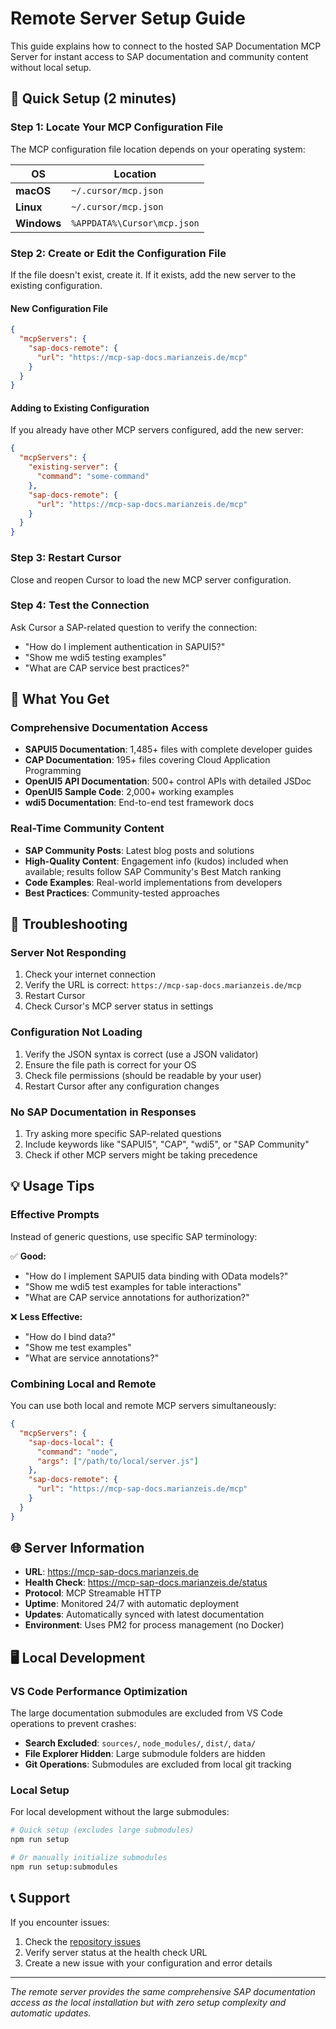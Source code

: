 # Remote Server Setup Guide

This guide explains how to connect to the hosted SAP Documentation MCP Server for instant access to SAP documentation and community content without local setup.

## 🚀 Quick Setup (2 minutes)

### Step 1: Locate Your MCP Configuration File

The MCP configuration file location depends on your operating system:

| OS | Location |
|---|---|
| **macOS** | `~/.cursor/mcp.json` |
| **Linux** | `~/.cursor/mcp.json` |
| **Windows** | `%APPDATA%\Cursor\mcp.json` |

### Step 2: Create or Edit the Configuration File

If the file doesn't exist, create it. If it exists, add the new server to the existing configuration.

#### New Configuration File
```json
{
  "mcpServers": {
    "sap-docs-remote": {
      "url": "https://mcp-sap-docs.marianzeis.de/mcp"
    }
  }
}
```

#### Adding to Existing Configuration
If you already have other MCP servers configured, add the new server:

```json
{
  "mcpServers": {
    "existing-server": {
      "command": "some-command"
    },
    "sap-docs-remote": {
      "url": "https://mcp-sap-docs.marianzeis.de/mcp"
    }
  }
}
```

### Step 3: Restart Cursor

Close and reopen Cursor to load the new MCP server configuration.

### Step 4: Test the Connection

Ask Cursor a SAP-related question to verify the connection:

- "How do I implement authentication in SAPUI5?"
- "Show me wdi5 testing examples"
- "What are CAP service best practices?"

## 🎯 What You Get

### Comprehensive Documentation Access
- **SAPUI5 Documentation**: 1,485+ files with complete developer guides
- **CAP Documentation**: 195+ files covering Cloud Application Programming
- **OpenUI5 API Documentation**: 500+ control APIs with detailed JSDoc
- **OpenUI5 Sample Code**: 2,000+ working examples
- **wdi5 Documentation**: End-to-end test framework docs

### Real-Time Community Content
- **SAP Community Posts**: Latest blog posts and solutions
- **High-Quality Content**: Engagement info (kudos) included when available; results follow SAP Community's Best Match ranking
- **Code Examples**: Real-world implementations from developers
- **Best Practices**: Community-tested approaches

## 🔧 Troubleshooting

### Server Not Responding
1. Check your internet connection
2. Verify the URL is correct: `https://mcp-sap-docs.marianzeis.de/mcp`
3. Restart Cursor
4. Check Cursor's MCP server status in settings

### Configuration Not Loading
1. Verify the JSON syntax is correct (use a JSON validator)
2. Ensure the file path is correct for your OS
3. Check file permissions (should be readable by your user)
4. Restart Cursor after any configuration changes

### No SAP Documentation in Responses
1. Try asking more specific SAP-related questions
2. Include keywords like "SAPUI5", "CAP", "wdi5", or "SAP Community"
3. Check if other MCP servers might be taking precedence

## 💡 Usage Tips

### Effective Prompts
Instead of generic questions, use specific SAP terminology:

✅ **Good:**
- "How do I implement SAPUI5 data binding with OData models?"
- "Show me wdi5 test examples for table interactions"
- "What are CAP service annotations for authorization?"

❌ **Less Effective:**
- "How do I bind data?"
- "Show me test examples"
- "What are service annotations?"

### Combining Local and Remote
You can use both local and remote MCP servers simultaneously:

```json
{
  "mcpServers": {
    "sap-docs-local": {
      "command": "node",
      "args": ["/path/to/local/server.js"]
    },
    "sap-docs-remote": {
      "url": "https://mcp-sap-docs.marianzeis.de/mcp"
    }
  }
}
```

## 🌐 Server Information

- **URL**: https://mcp-sap-docs.marianzeis.de
- **Health Check**: https://mcp-sap-docs.marianzeis.de/status
- **Protocol**: MCP Streamable HTTP
- **Uptime**: Monitored 24/7 with automatic deployment
- **Updates**: Automatically synced with latest documentation
- **Environment**: Uses PM2 for process management (no Docker)

## 🖥️ Local Development

### VS Code Performance Optimization
The large documentation submodules are excluded from VS Code operations to prevent crashes:

- **Search Excluded**: `sources/`, `node_modules/`, `dist/`, `data/`
- **File Explorer Hidden**: Large submodule folders are hidden
- **Git Operations**: Submodules are excluded from local git tracking

### Local Setup
For local development without the large submodules:

```bash
# Quick setup (excludes large submodules)
npm run setup

# Or manually initialize submodules
npm run setup:submodules
```

## 📞 Support

If you encounter issues:

1. Check the [repository issues](https://github.com/marianfoo/mcp-sap-docs/issues)
2. Verify server status at the health check URL
3. Create a new issue with your configuration and error details

---

*The remote server provides the same comprehensive SAP documentation access as the local installation but with zero setup complexity and automatic updates.*